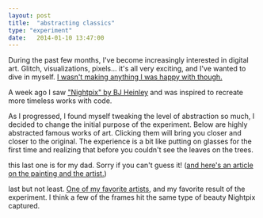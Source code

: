 ```yaml
---
layout: post
title:  "abstracting classics"
type: "experiment"
date:   2014-01-10 13:47:00
---
```

<!-- Post Content -->
<style>
	canvas:hover {
		cursor: cell;
	}

	#mycursor {
		position: absolute;
		background-color: blue;
		color:white;
		font-size: .9em;
		padding: 0em 1em;
		display: none;
	}
</style>

<div id="mycursor" class="tk-inconsolata">click to clarify</div>

<p class="first-paragraph">
During the past few months, I've become increasingly interested in digital art. Glitch, visualizations, pixels... it's all very exciting, and I've wanted to dive in myself. <a href="/glitch.html">I wasn't making anything I was happy with though.</a>

A week ago I saw <a href="http://work.heinley.com/pixels#asset-656032">"Nightpix" by BJ Heinley</a> and was inspired to recreate more timeless works with code.
</p>

<p>
	As I progressed, I found myself tweaking the level of abstraction so much, I decided to change the initial purpose of the experiment. Below are highly abstracted famous works of art. Clicking them will bring you closer and closer to the original. The experience is a bit like putting on glasses for the first time and realizing that before you couldn't see the leaves on the trees.
</p>

<script type="text/javascript" src="{{ root_path }}/js/paper-full.js"></script>

<canvas id="myCanvas1" width="671" height="600"></canvas>
<img style="display:none" src="{{ root_path }}/img/starrynight.jpg" id="starrynight"/>

<canvas id="myCanvas2" width="671" height="600"></canvas>
<img style="display:none" src="{{ root_path }}/img/david.jpg" id="david"/>

<canvas id="myCanvas3" width="671" height="600"></canvas>
<img style="display:none" src="{{ root_path }}/img/greatwave.jpg" id="greatwave"/>

<canvas id="myCanvas4" width="671" height="600"></canvas>
<img style="display:none" src="{{ root_path }}/img/creationofadam.jpg" id="creationofadam"/>

<p>this last one is for my dad. Sorry if you can't guess it! (<a href="http://online.wsj.com/news/articles/SB10001424052748704584804575644900237353756">and here's an article on the painting and the artist.</a>)</p>
<canvas id="myCanvas6" width="671" height="600"></canvas>
<img style="display:none" src="{{ root_path }}/img/dad.jpg" id="dad"/>


<p>last but not least. <a href="https://en.wikipedia.org/wiki/Ren%C3%A9_Magritte">One of my favorite artists</a>, and my favorite result of the experiment. I think a few of the frames hit the same type of beauty Nightpix captured.</p>
<canvas id="myCanvas5" width="671" height="600"></canvas>
<img style="display:none" src="{{ root_path }}/img/sonofman.jpg" id="sonofman"/>

<script type="text/javascript">

window.onload = function() {


var setupCanvas = function (canvasName, rasterName) {
	var myPaper = new paper.PaperScope();
	var canvas = document.getElementById(canvasName);
	// Create an empty project and a view for the canvas:
	paper.setup(canvas);
	paper.project.activeLayer.removeChildren();
		
	var size = 2,
		rastRatio,
		paths = [];

	var clarify = function(rasterName, size, rastRatio) {
		paths = [];
		paper.project.activeLayer.removeChildren();

		var raster =  new paper.Raster(rasterName),
			w,
			h,
			gridSize;

		// Hide the raster:
		raster.visible = false;

		// As the web is asynchronous, we need to wait for the raster to load
		// before we can perform any operation on its pixels.
		raster.on('load', function() {
			// Since the example image we're using is much too large,
			// and therefore has way too many pixels, lets downsize it to
			// 40 pixels wide and 30 pixels high:

			//the max width is always 671


			if ( raster.height > raster.width ) {
				rastRatio = raster.width/raster.height;
				orientation = 'portrait';
				h = size,
				w = h*rastRatio,
				gridSize = (canvas.height)/h;
			} else {
			    rastRatio = raster.height/raster.width;
			    orientation = 'landscape';
			   	w = size,
				h = w*rastRatio,
				gridSize = (canvas.width)/w;
			}	

			raster.size = new paper.Size(w, h);

			var x1 = 0,
				y1 = 0,
				x2 = 0 + gridSize+1,
				y2 = 0 + gridSize;


			for (var y = 0; y < raster.height; y++) {
				for(var x = 0; x < raster.width; x++) {
					// Get the color of the pixel:
					var color = raster.getPixel(x, y);


					// Create a circle shaped path:
					var square = new paper.Rectangle(new paper.Point(x1, y1), new paper.Point(x2, y2));
					var path = new paper.Path.Rectangle(square);

					// Set the fill color of the path to the color
					// of the pixel:
					path.fillColor = color;

					//make some changes to the point location
					x1 = x1 + gridSize;

					x2 = x2 + gridSize;
				}
				x1= 0;
				x2 = x1 + gridSize+1;
				y1 = y1 + gridSize;
				y2 = y2 + gridSize;
			}

			// Move the active layer to the center of the view, so all 
			// the created paths in it appear centered.
			paper.project.activeLayer.position = paper.view.center;

		});

	};

	paper.tool.onMouseDown = function(event) {
		size = size*1.25;
		clarify(rasterName, size, rastRatio);
	};

	//draw things!
	clarify(rasterName, size, rastRatio);
	paper.view.draw();
}

function initialDraw() {
	setupCanvas('myCanvas1', 'starrynight');
	setupCanvas('myCanvas2', 'david');
	setupCanvas('myCanvas3', 'greatwave');
	setupCanvas('myCanvas4', 'creationofadam');
	setupCanvas('myCanvas5', 'sonofman');
	setupCanvas('myCanvas6', 'dad');
};

initialDraw();

var cursor = document.getElementById("mycursor");
$('canvas').hover(function(){
	$('canvas').mousemove(function(e){
		cursor.style.display = 'block';
		cursor.style.top = e.pageY*1 + 5 + "px";
	    cursor.style.left = e.pageX*1 + 5 + "px";
	});	
},function(){
	cursor.style.display = 'none';
});


}; // end window.onload
</script>